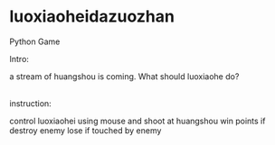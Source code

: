 # luoxiaoheidazuozhan

Python Game 

Intro:

a stream of huangshou is coming. What should luoxiaohe do?
<br>
<br>

instruction:

control luoxiaohei using mouse and shoot at huangshou
win points if destroy enemy 
lose if touched by enemy
